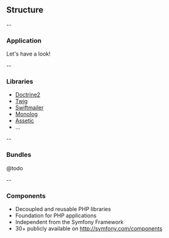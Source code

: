 ## Structure

--

### Application

Let's have a look!

--

### Libraries

- [Doctrine2](https://github.com/doctrine/doctrine2)
- [Twig](http://twig.sensiolabs.org/)
- [Swiftmailer](http://swiftmailer.org/)
- [Monolog](https://github.com/Seldaek/monolog)
- [Assetic](https://github.com/kriswallsmith/assetic)
- ...

--

### Bundles

@todo

--

### Components

- Decoupled and reusable PHP libraries
- Foundation for PHP applications
- Independent from the Symfony Framework
- 30+ publicly available on http://symfony.com/components
